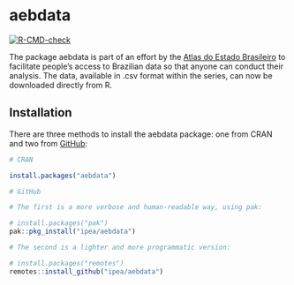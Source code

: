 
<!-- README.md is generated from README.Rmd. Please edit that file -->

# aebdata

<!-- badges: start -->

[![R-CMD-check](https://github.com/ipea/aebdata/actions/workflows/R-CMD-check.yaml/badge.svg)](https://github.com/ipea/aebdata/actions/workflows/R-CMD-check.yaml)
<!-- badges: end -->

The package aebdata is part of an effort by the [Atlas do Estado
Brasileiro](https://www.ipea.gov.br/atlasestado/) to facilitate people’s
access to Brazilian data so that anyone can conduct their analysis. The
data, available in .csv format within the series, can now be downloaded
directly from R.

## Installation

There are three methods to install the aebdata package: one from CRAN
and two from [GitHub](https://github.com/):

``` r
# CRAN

install.packages("aebdata")

# GitHub

# The first is a more verbose and human-readable way, using pak:

# install.packages("pak")
pak::pkg_install("ipea/aebdata")

# The second is a lighter and more programmatic version:

# install.packages("remotes")
remotes::install_github("ipea/aebdata")
```
